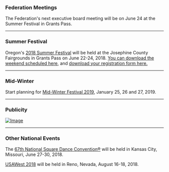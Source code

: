 ### Federation Meetings

The Federation's next executive board meeting will be on June 24 at the Summer Festival in Grants Pass.

----

### Summer Festival

Oregon's [2018 Summer Festival](http://summerfestival2018.co) will be held at the Josephine County Fairgrounds in Grants Pass on June 22-24, 2018.   [You can download the weekend scheduled here](/content/2018-06/SF2018-Schedule.pdf), and [download your registration form here.](http://squaredance.gen.or.us/content/Summer%20Festival%202018%20flyer.pdf)

----

### Mid-Winter

Start planning for [Mid-Winter Festival 2019](http://midwinterfestival.com), January 25, 26 and 27, 2019.

----

### Publicity
[![Image](http://ofn.club/content/2018-06/t300/2018-06-Publicity-300.png)](http://ofn.club//content/2018-06/2018-06-Publicity.jpg)

---

### Other National Events

The [67th National Square Dance Convention&reg;](https://www.67nsdc.com/) will be held in Kansas City, Missouri, June 27-30, 2018.

[USAWest 2018](http://www.nevada.usawest.net/) will be held in Reno, Nevada, August 16-18, 2018.
